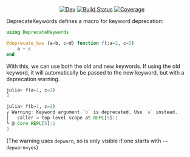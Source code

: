 <div align="center">

[![Dev](https://img.shields.io/badge/docs-dev-blue.svg)](https://astroautomata.com/DeprecateKeywords.jl/dev/)
[![Build Status](https://github.com/MilesCranmer/DeprecateKeywords.jl/actions/workflows/CI.yml/badge.svg?branch=master)](https://github.com/MilesCranmer/DeprecateKeywords.jl/actions/workflows/CI.yml?query=branch%3Amain)
[![Coverage](https://coveralls.io/repos/github/MilesCranmer/DeprecateKeywords.jl/badge.svg?branch=master)](https://coveralls.io/github/MilesCranmer/DeprecateKeywords.jl?branch=master)

</div>
  
DeprecateKeywords defines a macro for keyword deprecation:

```julia
using DeprecateKeywords

@deprecate_kws (a=b, c=d) function f(;a=2, c=3)
    a + c
end
```

With this, we can use both the old and new keywords.
If using the old keyword, it will automatically be passed to the new keyword, but with a deprecation warning.

```julia
julia> f(a=1, c=2)
3

julia> f(b=1, c=2)
┌ Warning: Keyword argument `b` is deprecated. Use `a` instead.
│   caller = top-level scope at REPL[5]:1
└ @ Core REPL[5]:1
3
```

(The warning uses `depwarn`, so is only visible if one starts with `--depwarn=yes`)
